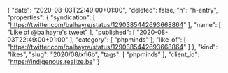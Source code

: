 {
  "date": "2020-08-03T22:49:00+01:00",
  "deleted": false,
  "h": "h-entry",
  "properties": {
    "syndication": [
      "https://twitter.com/balhayre/status/1290385442693668864"
    ],
    "name": [
      "Like of @balhayre's tweet"
    ],
    "published": [
      "2020-08-03T22:49:00+01:00"
    ],
    "category": [
      "phpminds"
    ],
    "like-of": [
      "https://twitter.com/balhayre/status/1290385442693668864"
    ]
  },
  "kind": "likes",
  "slug": "2020/08/xfl6b",
  "tags": [
    "phpminds"
  ],
  "client_id": "https://indigenous.realize.be"
}
